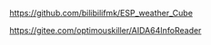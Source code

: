 https://github.com/bilibilifmk/ESP_weather_Cube

https://gitee.com/optimouskiller/AIDA64InfoReader

